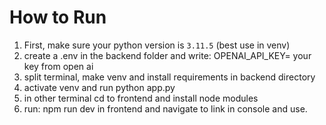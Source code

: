 # How to Run

1. First, make sure your python version is `3.11.5` (best use in venv)
2. create a .env in the backend folder and write: OPENAI_API_KEY= your key from open ai
3. split terminal, make venv and install requirements in backend directory
4. activate venv and run python app.py
5. in other terminal cd to frontend and install node modules
6. run: npm run dev in frontend and navigate to link in console and use.

